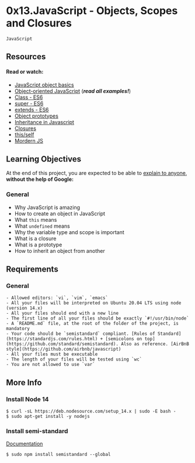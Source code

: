 # 0x13.JavaScript - Objects, Scopes and Closures

`JavaScript`

## Resources
#### Read or watch:

- [JavaScript object basics](https://developer.mozilla.org/en-US/docs/Learn/JavaScript/Objects/Basics)
- [Object-oriented JavaScript](https://developer.mozilla.org/en-US/docs/Learn/JavaScript/Objects/Classes_in_JavaScript) (__*read all examples!*__)
- [Class - ES6](https://developer.mozilla.org/en-US/docs/Web/JavaScript/Reference/Classes)
- [super - ES6](https://developer.mozilla.org/en-US/docs/Web/JavaScript/Reference/Operators/super)
- [extends - ES6](https://developer.mozilla.org/en-US/docs/Web/JavaScript/Reference/Classes/extends)
- [Object prototypes](https://developer.mozilla.org/en-US/docs/Learn/JavaScript/Objects/Object_prototypes)
- [Inheritance in Javascript](https://developer.mozilla.org/en-US/docs/Learn/JavaScript/Objects/Classes_in_JavaScript)
- [Closures](https://developer.mozilla.org/en-US/docs/Web/JavaScript/Closures)
- [this/self](https://alistapart.com/article/getoutbindingsituations/)
- [Mordern JS](https://github.com/mbeaudru/modern-js-cheatsheet)

## Learning Objectives

At the end of this project, you are expected to be able to [explain to anyone](https://fs.blog/feynman-learning-technique/), __without the help of Google:__

### General
- Why JavaScript is amazing
- How to create an object in JavaScript
- What `this` means
- What `undefined` means
- Why the variable type and scope is important
- What is a closure
- What is a prototype
- How to inherit an object from another

## Requirements

### General

	- Allowed editors: `vi`, `vim`, `emacs`
	- All your files will be interpreted on Ubuntu 20.04 LTS using node (version 14.x)
	- All your files should end with a new line
	- The first line of all your files should be exactly `#!/usr/bin/node`
	- A `README.md` file, at the root of the folder of the project, is mandatory
	- Your code should be `semistandard` compliant. [Rules of Standard](https://standardjs.com/rules.html) + [semicolons on top](https://github.com/standard/semistandard). Also as reference. [AirBnB style](https://github.com/airbnb/javascript)
	- All your files must be executable
	- The length of your files will be tested using `wc`
	- You are not allowed to use `var`

## More Info

### Install Node 14

	$ curl -sL https://deb.nodesource.com/setup_14.x | sudo -E bash -
	$ sudo apt-get install -y nodejs

### Install semi-standard
[Documentation]()

	$ sudo npm install semistandard --global
